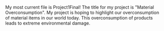 My most current file is Project1Final!
The title for my project is "Material Overconsumption". My project is hoping to highlight our overconsumption of material items in our world today. This overconsumption of products leads to extreme environmental damage. 
